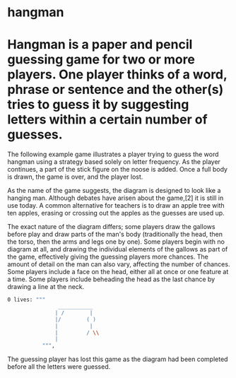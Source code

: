 # hangman


# Hangman is a paper and pencil guessing game for two or more players. One player thinks of a word, phrase or sentence and the other(s) tries to guess it by suggesting letters within a certain number of guesses.

The following example game illustrates a player trying to guess the word hangman using a strategy based solely on letter frequency. As the player continues, a part of the stick figure on the noose is added. Once a full body is drawn, the game is over, and the player lost.

As the name of the game suggests, the diagram is designed to look like a hanging man. Although debates have arisen about the game,[2] it is still in use today. A common alternative for teachers is to draw an apple tree with ten apples, erasing or crossing out the apples as the guesses are used up.

The exact nature of the diagram differs; some players draw the gallows before play and draw parts of the man's body (traditionally the head, then the torso, then the arms and legs one by one). Some players begin with no diagram at all, and drawing the individual elements of the gallows as part of the game, effectively giving the guessing players more chances. The amount of detail on the man can also vary, affecting the number of chances. Some players include a face on the head, either all at once or one feature at a time. Some players include beheading the head as the last chance by drawing a line at the neck.




```sh
0 lives: """
                ___________
               | /        | 
               |/        ( )
               |          |
               |         / \\
               |
           """,
```
The guessing player has lost this game as the diagram had been completed before all the letters were guessed.
